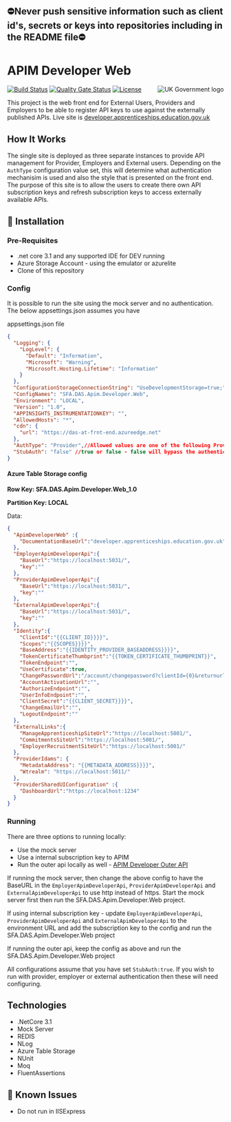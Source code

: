 ## ⛔Never push sensitive information such as client id's, secrets or keys into repositories including in the README file⛔

# APIM Developer Web

<img src="https://avatars.githubusercontent.com/u/9841374?s=200&v=4" align="right" alt="UK Government logo">

[![Build Status](https://sfa-gov-uk.visualstudio.com/Digital%20Apprenticeship%20Service/_apis/build/status/APIM%20Developer/das-apim-developer-web?repoName=SkillsFundingAgency%2Fdas-apim-developer-web&branchName=refs%2Fpull%2F58%2Fmerge)](https://sfa-gov-uk.visualstudio.com/Digital%20Apprenticeship%20Service/_build/latest?definitionId=2658&repoName=SkillsFundingAgency%2Fdas-apim-developer-web&branchName=master)
[![Quality Gate Status](https://sonarcloud.io/api/project_badges/measure?project=SkillsFundingAgency_das-apim-developer-web&metric=alert_status)](https://sonarcloud.io/summary/new_code?id=SkillsFundingAgency_das-apim-developer-web)
[![License](https://img.shields.io/badge/license-MIT-lightgrey.svg?longCache=true&style=flat-square)](https://en.wikipedia.org/wiki/MIT_License)

This project is the web front end for External Users, Providers and Employers to be able to register API keys to use against the externally published APIs. Live site is [developer.apprenticeships.education.gov.uk](https://developer.apprenticeships.education.gov.uk/)

## How It Works

The single site is deployed as three separate instances to provide API management for Provider, Employers 
and External users. Depending on the `AuthType` configuration value set, this will determine what 
authentication mechanisim is used and also the style that is presented on the front end. 
The purpose of this site is to allow the users to create there own API subscription keys and 
refresh subscription keys to access externally available APIs.

## 🚀 Installation

### Pre-Requisites

* .net core 3.1 and any supported IDE for DEV running
* Azure Storage Account - using the emulator or azurelite
* Clone of this repository

### Config

It is possible to run the site using the mock server and no authentication. The below appsettings.json assumes you have  

appsettings.json file
```json
{
  "Logging": {
    "LogLevel": {
      "Default": "Information",
      "Microsoft": "Warning",
      "Microsoft.Hosting.Lifetime": "Information"
    }
  },
  "ConfigurationStorageConnectionString": "UseDevelopmentStorage=true;",
  "ConfigNames": "SFA.DAS.Apim.Developer.Web",
  "Environment": "LOCAL",
  "Version": "1.0",
  "APPINSIGHTS_INSTRUMENTATIONKEY": "",
  "AllowedHosts": "*",
  "cdn": {
    "url": "https://das-at-frnt-end.azureedge.net"
  },
  "AuthType": "Provider",//Allowed values are one of the following Provider Employer External
  "StubAuth": "false" //true or false - false will bypass the authentication process
}
```

#### Azure Table Storage config

**Row Key: SFA.DAS.Apim.Developer.Web_1.0**

**Partition Key: LOCAL**

Data:

```json
{
  "ApimDeveloperWeb" :{
    "DocumentationBaseUrl":"developer.apprenticeships.education.gov.uk"
  },
  "EmployerApimDeveloperApi":{
    "BaseUrl":"https://localhost:5031/",
    "key":""
  },
  "ProviderApimDeveloperApi":{
    "BaseUrl":"https://localhost:5031/",
    "key":""
  },
  "ExternalApimDeveloperApi":{
    "BaseUrl":"https://localhost:5031/",
    "key":""
  },
  "Identity":{
    "ClientId":"{{CLIENT_ID}}}}",
    "Scopes":"{{SCOPES}}}}",
    "BaseAddress":"{{IDENTITY_PROVIDER_BASEADDRESS}}}}",
    "TokenCertificateThumbprint":"{{TOKEN_CERTIFICATE_THUMBPRINT}}",
    "TokenEndpoint":"",
    "UseCertificate":true,
    "ChangePasswordUrl":"/account/changepassword?clientId={0}&returnurl=",
    "AccountActivationUrl":"",
    "AuthorizeEndpoint":"",
    "UserInfoEndpoint":"",
    "ClientSecret":"{{CLIENT_SECRET}}}}",
    "ChangeEmailUrl":"",
    "LogoutEndpoint":""
  },
  "ExternalLinks":{
    "ManageApprenticeshipSiteUrl":"https://localhost:5001/",
    "CommitmentsSiteUrl":"https://localhost:5001/",
    "EmployerRecruitmentSiteUrl":"https://localhost:5001/"
  },
  "ProviderIdams": {
    "MetadataAddress": "{{METADATA_ADDRESS}}}}",
    "Wtrealm": "https://localhost:5011/"
  },
  "ProviderSharedUIConfiguration" :{
    "DashboardUrl":"https://localhost:1234"
  }
}
```

### Running

There are three options to running locally:

* Use the mock server
* Use a internal subscription key to APIM
* Run the outer api locally as well - [APIM Developer Outer API](https://github.com/SkillsFundingAgency/das-apim-endpoints/tree/master/src/ApimDeveloper)

If running the mock server, then change the above config to have the BaseURL in the
`EmployerApimDeveloperApi`, `ProviderApimDeveloperApi` and `ExternalApimDeveloperApi` to use http instead of https. Start the mock server first then run the SFA.DAS.Apim.Developer.Web project.

If using internal subscription key - update `EmployerApimDeveloperApi`, `ProviderApimDeveloperApi` 
and `ExternalApimDeveloperApi` to the environment URL and add the subscription key to the config and run the SFA.DAS.Apim.Developer.Web project 

If running the outer api, keep the config as above and run the SFA.DAS.Apim.Developer.Web project

All configurations assume that you have set `StubAuth:true`. If you wish to run with provider, employer or external authentication then these will need configuring.

## Technologies

* .NetCore 3.1
* Mock Server
* REDIS
* NLog
* Azure Table Storage
* NUnit
* Moq
* FluentAssertions

## 🐛 Known Issues

* Do not run in IISExpress

